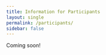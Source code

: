 ```yaml
---
title: Information for Participants
layout: single
permalink: /participants/
sidebar: false
---
```


Coming soon!
